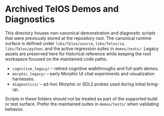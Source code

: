 # Archived TelOS Demos and Diagnostics

This directory houses non-canonical demonstration and diagnostic scripts that were previously stored at the repository root. The canonical runtime surface is defined under `libs/Telos/source`, `libs/Telos/io`, `libs/Telos/python`, and the active regression suites in `demos/tests/`. Legacy assets are preserved here for historical reference while keeping the root workspace focused on the maintained code paths.

- `cognitive_legacy/` – retired cognitive walkthroughs and full-path demos.
- `morphic_legacy/` – early Morphic UI chat experiments and visualization harnesses.
- `diagnostics/` – ad-hoc Morphic or SDL2 probes used during initial bring-up.

Scripts in these folders should not be treated as part of the supported build or test surface. Prefer the maintained suites in `demos/tests/` when validating behavior.
